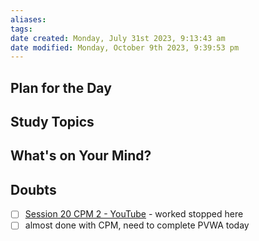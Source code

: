 ```yaml
---
aliases: 
tags: 
date created: Monday, July 31st 2023, 9:13:43 am
date modified: Monday, October 9th 2023, 9:39:53 pm
---
```


## Plan for the Day

## Study Topics

## What's on Your Mind?

## Doubts

- [ ] [Session 20 CPM 2 - YouTube](https://www.youtube.com/watch?v=1K07sGrUukg&t=3224s) - worked stopped here  
- [ ] almost done with CPM, need to complete PVWA today  
